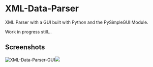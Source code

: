 # XML-Data-Parser
XML Parser with a GUI built with Python and the PySimpleGUI Module.

Work in progress still...
## Screenshots
![XML-Data-Parser-GUI]()![](https://github.com/Kinetikal/XML-Data-Parser/assets/93329694/4aea0870-08f8-4941-aa8d-9a763dc1f8d6)
